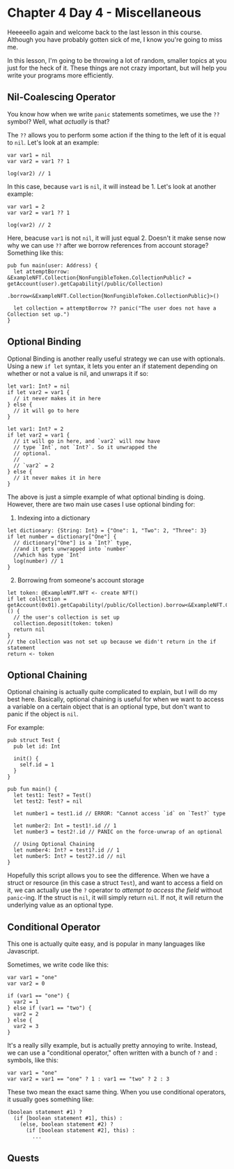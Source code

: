# Chapter 4 Day 4 - Miscellaneous

Heeeeello again and welcome back to the last lesson in this course. Although you have probably gotten sick of me, I know you're going to miss me.

In this lesson, I'm going to be throwing a lot of random, smaller topics at you just for the heck of it. These things are not crazy important, but will help you write your programs more efficiently.

## Nil-Coalescing Operator

You know how when we write `panic` statements sometimes, we use the `??` symbol? Well, what *actually* is that?

The `??` allows you to perform some action if the thing to the left of it is equal to `nil`. Let's look at an example:

```cadence
var var1 = nil
var var2 = var1 ?? 1

log(var2) // 1
```

In this case, because `var1` is `nil`, it will instead be 1. Let's look at another example:

```cadence
var var1 = 2
var var2 = var1 ?? 1

log(var2) // 2
```

Here, beacuse `var1` is not `nil`, it will just equal 2. Doesn't it make sense now why we can use `??` after we borrow references from account storage? Something like this:

```cadence
pub fun main(user: Address) {
  let attemptBorrow: &ExampleNFT.Collection{NonFungibleToken.CollectionPublic? = getAccount(user).getCapability(/public/Collection)
          .borrow<&ExampleNFT.Collection{NonFungibleToken.CollectionPublic}>()
  
  let collection = attemptBorrow ?? panic("The user does not have a Collection set up.")
}
```

## Optional Binding

Optional Binding is another really useful strategy we can use with optionals. Using a new `if let` syntax, it lets you enter an if statement depending on whether or not a value is nil, and unwraps it if so:

```cadence
let var1: Int? = nil
if let var2 = var1 {
  // it never makes it in here
} else {
  // it will go to here
}
```

```cadence
let var1: Int? = 2
if let var2 = var1 {
  // it will go in here, and `var2` will now have 
  // type `Int`, not `Int?`. So it unwrapped the
  // optional.
  //
  // `var2` = 2
} else {
  // it never makes it in here
}
```

The above is just a simple example of what optional binding is doing. However, there are two main use cases I use optional binding for:
1. Indexing into a dictionary

```cadence
let dictionary: {String: Int} = {"One": 1, "Two": 2, "Three": 3}
if let number = dictionary["One"] { 
  // dictionary["One"] is a `Int?` type, 
  //and it gets unwrapped into `number` 
  //which has type `Int`
  log(number) // 1
}
```

2. Borrowing from someone's account storage

```cadence
let token: @ExampleNFT.NFT <- create NFT()
if let collection = getAccount(0x01).getCapability(/public/Collection).borrow<&ExampleNFT.Collection{NonFungibleToken.CollectionPublic}>() {
  // the user's collection is set up
  collection.deposit(token: token)
  return nil
}
// the collection was not set up because we didn't return in the if statement
return <- token
```

## Optional Chaining

Optional chaining is actually quite complicated to explain, but I will do my best here. Basically, optional chaining is useful for when we want to access a variable on a certain object that is an optional type, but don't want to panic if the object is `nil`.

For example:

```cadence
pub struct Test {
  pub let id: Int

  init() {
    self.id = 1
  }
}

pub fun main() {
  let test1: Test? = Test()
  let test2: Test? = nil

  let number1 = test1.id // ERROR: "Cannot access `id` on `Test?` type

  let number2: Int = test1!.id // 1
  let number3 = test2!.id // PANIC on the force-unwrap of an optional

  // Using Optional Chaining
  let number4: Int? = test1?.id // 1
  let number5: Int? = test2?.id // nil
}
```

Hopefully this script allows you to see the difference. When we have a struct or resource (in this case a struct `Test`), and want to access a field on it, we can actually use the `?` operator to *attempt to access the field* without `panic`-ing. If the struct is `nil`, it will simply return `nil`. If not, it will return the underlying value as an optional type.

## Conditional Operator

This one is actually quite easy, and is popular in many languages like Javascript.

Sometimes, we write code like this:

```cadence
var var1 = "one"
var var2 = 0

if (var1 == "one") {
  var2 = 1
} else if (var1 == "two") {
  var2 = 2
} else {
  var2 = 3
}
```

It's a really silly example, but is actually pretty annoying to write. Instead, we can use a "conditional operator," often written with a bunch of `?` and `:` symbols, like this:

```cadence
var var1 = "one"
var var2 = var1 == "one" ? 1 : var1 == "two" ? 2 : 3
```

These two mean the exact same thing. When you use conditional operators, it usually goes something like:

```
(boolean statement #1) ? 
  (if [boolean statement #1], this) : 
    (else, boolean statement #2) ? 
      (if [boolean statement #2], this) : 
        ...
```

## Quests